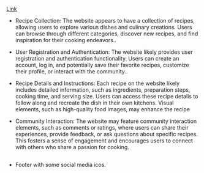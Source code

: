 [Link](https://chef-corner-6e244.web.app/)


- Recipe Collection: The website appears to have a collection of recipes, allowing users to explore various dishes and culinary creations. Users can browse through different categories, discover new recipes, and find inspiration for their cooking endeavors..


- User Registration and Authentication: The website likely provides user registration and authentication functionality. Users can create an account, log in, and potentially save their favorite recipes, customize their profile, or interact with the community..


- Recipe Details and Instructions: Each recipe on the website likely includes detailed information, such as ingredients, preparation steps, cooking time, and serving size. Users can access these recipe details to follow along and recreate the dish in their own kitchens. Visual elements, such as high-quality food images, may enhance the recipe 


- Community Interaction: The website may feature community interaction elements, such as comments or ratings, where users can share their experiences, provide feedback, or ask questions about specific recipes. This fosters a sense of engagement and encourages users to connect with others who share a passion for cooking.

## 
-  Footer with some social media icos.